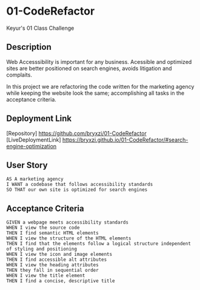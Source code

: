 # 01-CodeRefactor
Keyur's 01 Class Challenge


## Description 

Web Accesssibility is important for any business. Acessible and optimized sites are better positioned on search engines, avoids litigation and complaits. 

In this project we are refactoring the code written for the marketing agency while keeping the website look the same; accomplishing all tasks in the acceptance criteria. 

## Deployment Link

[Repository] https://github.com/bryxzi/01-CodeRefactor
[LiveDeploymentLink] https://bryxzi.github.io/01-CodeRefactor/#search-engine-optimization

## User Story

```
AS A marketing agency
I WANT a codebase that follows accessibility standards
SO THAT our own site is optimized for search engines
```

## Acceptance Criteria

```
GIVEN a webpage meets accessibility standards
WHEN I view the source code
THEN I find semantic HTML elements
WHEN I view the structure of the HTML elements
THEN I find that the elements follow a logical structure independent of styling and positioning
WHEN I view the icon and image elements
THEN I find accessible alt attributes
WHEN I view the heading attributes
THEN they fall in sequential order
WHEN I view the title element
THEN I find a concise, descriptive title
```


